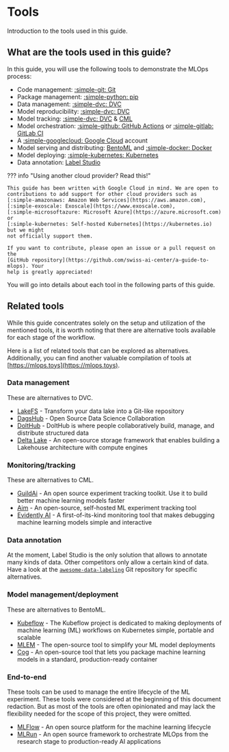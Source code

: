 # Tools

Introduction to the tools used in this guide.

## What are the tools used in this guide?

In this guide, you will use the following tools to demonstrate the MLOps
process:

- Code management: [:simple-git: Git](https://git-scm.com/)
- Package management: [:simple-python: pip](https://pip.pypa.io/)
- Data management: [:simple-dvc: DVC](https://dvc.org/)
- Model reproducibility: [:simple-dvc: DVC](https://dvc.org/)
- Model tracking: [:simple-dvc: DVC](https://dvc.org/) & [CML](https://cml.dev/)
- Model orchestration:
  [:simple-github: GitHub Actions](https://github.com/features/actions) or
  [:simple-gitlab: GitLab CI](https://about.gitlab.com/topics/ci-cd/)
- A [:simple-googlecloud: Google Cloud](https://cloud.google.com) account
- Model serving and distributing: [BentoML](https://bentoml.com/) and
  [:simple-docker: Docker](https://docker.com/)
- Model deploying: [:simple-kubernetes: Kubernetes](https://kubernetes.io/)
- Data annotation: [Label Studio](https://labelstud.io/)

??? info "Using another cloud provider? Read this!"

    This guide has been written with Google Cloud in mind. We are open to
    contributions to add support for other cloud providers such as
    [:simple-amazonaws: Amazon Web Services](https://aws.amazon.com),
    [:simple-exoscale: Exoscale](https://www.exoscale.com),
    [:simple-microsoftazure: Microsoft Azure](https://azure.microsoft.com) or
    [:simple-kubernetes: Self-hosted Kubernetes](https://kubernetes.io) but we might
    not officially support them.

    If you want to contribute, please open an issue or a pull request on the
    [GitHub repository](https://github.com/swiss-ai-center/a-guide-to-mlops). Your
    help is greatly appreciated!

You will go into details about each tool in the following parts of this guide.

<!-- TODO: Add an illustration to display the different tools and their purposes? -->

## Related tools

While this guide concentrates solely on the setup and utilization of the
mentioned tools, it is worth noting that there are alternative tools available
for each stage of the workflow.

Here is a list of related tools that can be explored as alternatives.
Additionally, you can find another valuable compilation of tools at
[https://mlops.toys](https://mlops.toys).

### Data management

These are alternatives to DVC.

- [LakeFS](https://lakefs.io/) - Transform your data lake into a Git-like
  repository
- [DagsHub](https://dagshub.com/) - Open Source Data Science Collaboration
- [DoltHub](https://www.dolthub.com/) - DoltHub is where people collaboratively
  build, manage, and distribute structured data
- [Delta Lake](https://delta.io/) - An open-source storage framework that
  enables building a Lakehouse architecture with compute engines

### Monitoring/tracking

These are alternatives to CML.

- [GuildAi](https://guild.ai/) - An open source experiment tracking toolkit. Use
  it to build better machine learning models faster
- [Aim](https://aimstack.io/) - An open-source, self-hosted ML experiment
  tracking tool
- [Evidently AI](https://evidentlyai.com/) - A first-of-its-kind monitoring tool
  that makes debugging machine learning models simple and interactive

### Data annotation

At the moment, Label Studio is the only solution that allows to annotate many
kinds of data. Other competitors only allow a certain kind of data. Have a look
at the
[`awesome-data-labeling`](https://github.com/heartexlabs/awesome-data-labeling)
Git repository for specific alternatives.

### Model management/deployment

These are alternatives to BentoML.

- [Kubeflow](https://www.kubeflow.org/) - The Kubeflow project is dedicated to
  making deployments of machine learning (ML) workflows on Kubernetes simple,
  portable and scalable
- [MLEM](https://mlem.ai/) - The open-source tool to simplify your ML model
  deployments
- [Cog](https://github.com/replicate/cog) - An open-source tool that lets you
  package machine learning models in a standard, production-ready container

### End-to-end

These tools can be used to manage the entire lifecycle of the ML experiment.
These tools were considered at the beginning of this document redaction. But as
most of the tools are often opinionated and may lack the flexibility needed for
the scope of this project, they were omitted.

- [MLFlow](https://mlflow.org/) - An open source platform for the machine
  learning lifecycle
- [MLRun](https://www.mlrun.org/) - An open source framework to orchestrate
  MLOps from the research stage to production-ready AI applications

